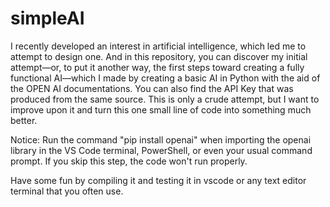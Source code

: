 # simpleAI

I recently developed an interest in artificial intelligence, which led me to attempt to design one. And in this repository, you can discover my initial attempt—or, to put it another way, the first steps toward creating a fully functional AI—which I made by creating a basic AI in Python with the aid of the OPEN AI documentations. You can also find the API Key that was produced from the same source. This is only a crude attempt, but I want to improve upon it and turn this one small line of code into something much better.

Notice: Run the command "pip install openai" when importing the openai library in the VS Code terminal, PowerShell, or even your usual command prompt. If you skip this step, the code won't run properly.

Have some fun by compiling it and testing it in vscode or any text editor terminal that you often use.
